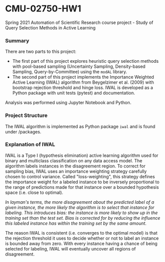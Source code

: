 # CMU-02750-HW1
Spring 2021 Automation of Scientific Research course project - Study of Query Selection Methods in Active Learning

### Summary
There are two parts to this project:
- The first part of this project explores heuristic query selection methods with pool-based sampling (Uncertainty Sampling, Density-based Sampling, Query-by-Committee) using the `modAL` library. 
- The second part of this project implements the Importance Weighted Active Learning (IWAL) algorithm from Beygelzimer et al. (2009) with bootstrap rejection threshold and hinge loss. IWAL is developed as a Python package with unit tests (pytest) and documentation.

Analysis was performed using Jupyter Notebook and Python.


### Project Structure
The IWAL algorithm is implemented as Python package `iwal` and is found under /packages.


### Explanation of IWAL
IWAL is a Type I (hypothesis elimination) active learning algorithm used for binary and multiclass classification on any data access model. The algorithm labels instances in the disagreement region. To correct for sampling bias, IWAL uses an importance weighting strategy carefully chosen to control variance. Called "loss-weighting", this strategy defines the importance weight for a labeled instance to be inversely proportional to the range of predictions made for that instance over a bounded hypothesis space (i.e. close to optimal). 

*In layman's terms, the more disagreement about the predicted label of a given instance, the more likely the algorithm is to select that instance for labeling. This introduces bias: the instance is more likely to show up in the training set than the test set. Bias is corrected for by reducing the influence this labeled instance has within the training set by the same amount.*

The reason IWAL is consistent (i.e. converges to the optimal model) is that the rejection threshold it uses to decide whether or not to label an instance is bounded away from zero. With every instance having a chance of being selected for labeling, IWAL will eventually uncover all regions of disagreement.
